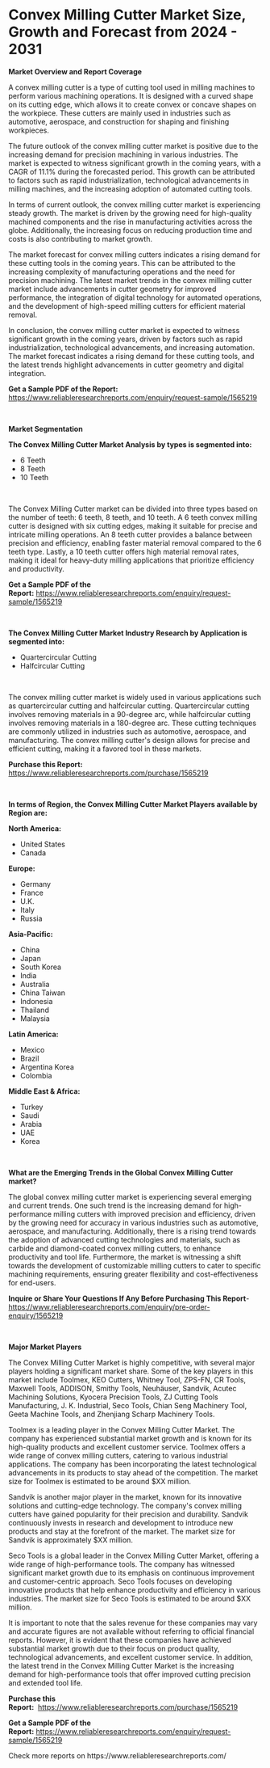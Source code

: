 <p><h1>Convex Milling Cutter Market Size, Growth and Forecast from 2024 - 2031</h1></p><p><strong>Market Overview and Report Coverage</strong></p>
<p><p>A convex milling cutter is a type of cutting tool used in milling machines to perform various machining operations. It is designed with a curved shape on its cutting edge, which allows it to create convex or concave shapes on the workpiece. These cutters are mainly used in industries such as automotive, aerospace, and construction for shaping and finishing workpieces.</p><p>The future outlook of the convex milling cutter market is positive due to the increasing demand for precision machining in various industries. The market is expected to witness significant growth in the coming years, with a CAGR of 11.1% during the forecasted period. This growth can be attributed to factors such as rapid industrialization, technological advancements in milling machines, and the increasing adoption of automated cutting tools.</p><p>In terms of current outlook, the convex milling cutter market is experiencing steady growth. The market is driven by the growing need for high-quality machined components and the rise in manufacturing activities across the globe. Additionally, the increasing focus on reducing production time and costs is also contributing to market growth.</p><p>The market forecast for convex milling cutters indicates a rising demand for these cutting tools in the coming years. This can be attributed to the increasing complexity of manufacturing operations and the need for precision machining. The latest market trends in the convex milling cutter market include advancements in cutter geometry for improved performance, the integration of digital technology for automated operations, and the development of high-speed milling cutters for efficient material removal.</p><p>In conclusion, the convex milling cutter market is expected to witness significant growth in the coming years, driven by factors such as rapid industrialization, technological advancements, and increasing automation. The market forecast indicates a rising demand for these cutting tools, and the latest trends highlight advancements in cutter geometry and digital integration.</p></p>
<p><strong>Get a Sample PDF of the Report:</strong> <a href="https://www.reliableresearchreports.com/enquiry/request-sample/1565219">https://www.reliableresearchreports.com/enquiry/request-sample/1565219</a></p>
<p>&nbsp;</p>
<p><strong>Market Segmentation</strong></p>
<p><strong>The Convex Milling Cutter Market Analysis by types is segmented into:</strong></p>
<p><ul><li>6 Teeth</li><li>8 Teeth</li><li>10 Teeth</li></ul></p>
<p>&nbsp;</p>
<p><p>The Convex Milling Cutter market can be divided into three types based on the number of teeth: 6 teeth, 8 teeth, and 10 teeth. A 6 teeth convex milling cutter is designed with six cutting edges, making it suitable for precise and intricate milling operations. An 8 teeth cutter provides a balance between precision and efficiency, enabling faster material removal compared to the 6 teeth type. Lastly, a 10 teeth cutter offers high material removal rates, making it ideal for heavy-duty milling applications that prioritize efficiency and productivity.</p></p>
<p><strong>Get a Sample PDF of the Report:</strong>&nbsp;<a href="https://www.reliableresearchreports.com/enquiry/request-sample/1565219">https://www.reliableresearchreports.com/enquiry/request-sample/1565219</a></p>
<p>&nbsp;</p>
<p><strong>The Convex Milling Cutter Market Industry Research by Application is segmented into:</strong></p>
<p><ul><li>Quartercircular Cutting</li><li>Halfcircular Cutting</li></ul></p>
<p>&nbsp;</p>
<p><p>The convex milling cutter market is widely used in various applications such as quartercircular cutting and halfcircular cutting. Quartercircular cutting involves removing materials in a 90-degree arc, while halfcircular cutting involves removing materials in a 180-degree arc. These cutting techniques are commonly utilized in industries such as automotive, aerospace, and manufacturing. The convex milling cutter's design allows for precise and efficient cutting, making it a favored tool in these markets.</p></p>
<p><strong>Purchase this Report:</strong>&nbsp; <a href="https://www.reliableresearchreports.com/purchase/1565219">https://www.reliableresearchreports.com/purchase/1565219</a></p>
<p>&nbsp;</p>
<p><strong>In terms of Region, the Convex Milling Cutter Market Players available by Region are:</strong></p>
<p>
    <p> <strong> North America: </strong>
        <ul>
            <li>United States</li>
            <li>Canada</li>
        </ul>
        </p> 
    <p> <strong> Europe: </strong>
        <ul>
            <li>Germany</li>
            <li>France</li>
            <li>U.K.</li>
            <li>Italy</li>
            <li>Russia</li>
        </ul>
        </p> 
    <p> <strong> Asia-Pacific: </strong>
        <ul>
            <li>China</li>
            <li>Japan</li>
            <li>South Korea</li>
            <li>India</li>
            <li>Australia</li>
            <li>China Taiwan</li>
            <li>Indonesia</li>
            <li>Thailand</li>
            <li>Malaysia</li>
        </ul>
        </p> 
    <p> <strong> Latin America: </strong>
        <ul>
            <li>Mexico</li>
            <li>Brazil</li>
            <li>Argentina Korea</li>
            <li>Colombia</li>
        </ul>
        </p> 
    <p> <strong> Middle East & Africa: </strong>
        <ul>
            <li>Turkey</li>
            <li>Saudi</li>
            <li>Arabia</li>
            <li>UAE</li>
            <li>Korea</li>
        </ul>
    </p>
    </p>
<p>&nbsp;</p>
<p><strong>What are the Emerging Trends in the Global Convex Milling Cutter market?</strong></p>
<p><p>The global convex milling cutter market is experiencing several emerging and current trends. One such trend is the increasing demand for high-performance milling cutters with improved precision and efficiency, driven by the growing need for accuracy in various industries such as automotive, aerospace, and manufacturing. Additionally, there is a rising trend towards the adoption of advanced cutting technologies and materials, such as carbide and diamond-coated convex milling cutters, to enhance productivity and tool life. Furthermore, the market is witnessing a shift towards the development of customizable milling cutters to cater to specific machining requirements, ensuring greater flexibility and cost-effectiveness for end-users.</p></p>
<p><strong>Inquire or Share Your Questions If Any Before Purchasing This Report</strong>- <a href="https://www.reliableresearchreports.com/enquiry/pre-order-enquiry/1565219">https://www.reliableresearchreports.com/enquiry/pre-order-enquiry/1565219</a></p>
<p>&nbsp;</p>
<p><strong>Major Market Players</strong></p>
<p><p>The Convex Milling Cutter Market is highly competitive, with several major players holding a significant market share. Some of the key players in this market include Toolmex, KEO Cutters, Whitney Tool, ZPS-FN, CR Tools, Maxwell Tools, ADDISON, Smithy Tools, Neuhäuser, Sandvik, Acutec Machining Solutions, Kyocera Precision Tools, ZJ Cutting Tools Manufacturing, J. K. Industrial, Seco Tools, Chian Seng Machinery Tool, Geeta Machine Tools, and Zhenjiang Scharp Machinery Tools.</p><p>Toolmex is a leading player in the Convex Milling Cutter Market. The company has experienced substantial market growth and is known for its high-quality products and excellent customer service. Toolmex offers a wide range of convex milling cutters, catering to various industrial applications. The company has been incorporating the latest technological advancements in its products to stay ahead of the competition. The market size for Toolmex is estimated to be around $XX million.</p><p>Sandvik is another major player in the market, known for its innovative solutions and cutting-edge technology. The company's convex milling cutters have gained popularity for their precision and durability. Sandvik continuously invests in research and development to introduce new products and stay at the forefront of the market. The market size for Sandvik is approximately $XX million.</p><p>Seco Tools is a global leader in the Convex Milling Cutter Market, offering a wide range of high-performance tools. The company has witnessed significant market growth due to its emphasis on continuous improvement and customer-centric approach. Seco Tools focuses on developing innovative products that help enhance productivity and efficiency in various industries. The market size for Seco Tools is estimated to be around $XX million.</p><p>It is important to note that the sales revenue for these companies may vary and accurate figures are not available without referring to official financial reports. However, it is evident that these companies have achieved substantial market growth due to their focus on product quality, technological advancements, and excellent customer service. In addition, the latest trend in the Convex Milling Cutter Market is the increasing demand for high-performance tools that offer improved cutting precision and extended tool life.</p></p>
<p><strong>Purchase this Report:</strong>&nbsp;&nbsp;<a href="https://www.reliableresearchreports.com/purchase/1565219">https://www.reliableresearchreports.com/purchase/1565219</a></p>
<p></p>
<p><strong>Get a Sample PDF of the Report:</strong>&nbsp;<a href="https://www.reliableresearchreports.com/enquiry/request-sample/1565219">https://www.reliableresearchreports.com/enquiry/request-sample/1565219</a></p>
<p>Check more reports on https://www.reliableresearchreports.com/</p>